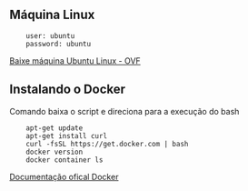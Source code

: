 ## Máquina Linux    

        user: ubuntu  
        password: ubuntu  
        
[Baixe máquina Ubuntu Linux - OVF](https://dlhzub60.linuxvmimages.com/VirtualBox/U/18.04/Ubuntu_18.04.5_VB.zip)   

## Instalando o Docker    

Comando baixa o script e direciona para a execução do bash     

        apt-get update   
        apt-get install curl   
        curl -fsSL https://get.docker.com | bash   
        docker version   
        docker container ls     

[Documentação ofical Docker](https://docs.docker.com/engine/install/ubuntu/)   
